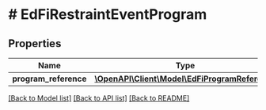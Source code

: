 # # EdFiRestraintEventProgram

## Properties

Name | Type | Description | Notes
------------ | ------------- | ------------- | -------------
**program_reference** | [**\OpenAPI\Client\Model\EdFiProgramReference**](EdFiProgramReference.md) |  |

[[Back to Model list]](../../README.md#models) [[Back to API list]](../../README.md#endpoints) [[Back to README]](../../README.md)
